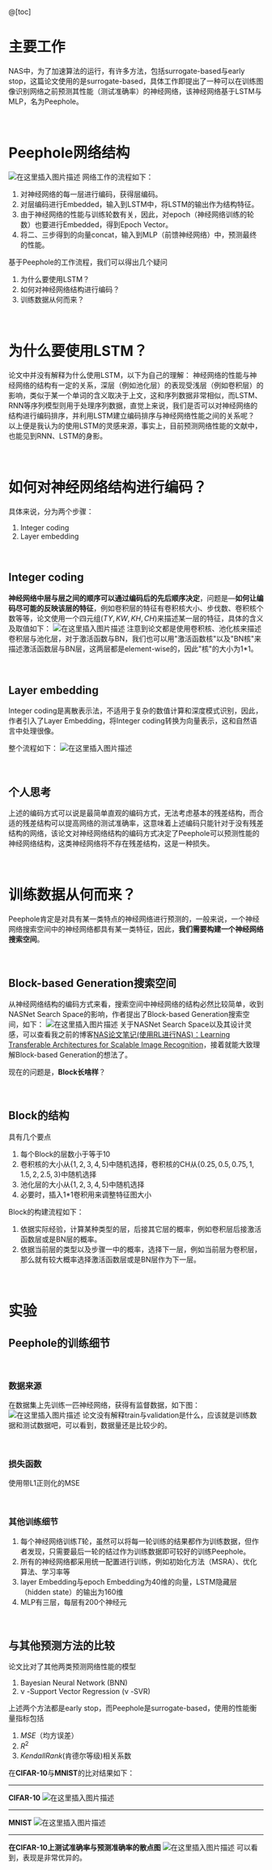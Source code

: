 ﻿@[toc]

# 主要工作
NAS中，为了加速算法的运行，有许多方法，包括surrogate-based与early stop，这篇论文使用的是surrogate-based，具体工作即提出了一种可以在训练图像识别网络之前预测其性能（测试准确率）的神经网络，该神经网络基于LSTM与MLP，名为Peephole。

<br>

# Peephole网络结构
![在这里插入图片描述](https://img-blog.csdnimg.cn/20191016143730226.png?x-oss-process=image/watermark,type_ZmFuZ3poZW5naGVpdGk,shadow_10,text_aHR0cHM6Ly9ibG9nLmNzZG4ubmV0L2RoYWl1ZGE=,size_16,color_FFFFFF,t_70)
网络工作的流程如下：

 1. 对神经网络的每一层进行编码，获得层编码。
 2. 对层编码进行Embedded，输入到LSTM中，将LSTM的输出作为结构特征。
 3. 由于神经网络的性能与训练轮数有关，因此，对epoch（神经网络训练的轮数）也要进行Embedded，得到Epoch Vector。
 4. 将二、三步得到的向量concat，输入到MLP（前馈神经网络）中，预测最终的性能。

基于Peephole的工作流程，我们可以得出几个疑问

 1. 为什么要使用LSTM？
 2. 如何对神经网络结构进行编码？
 3. 训练数据从何而来？

<br>

# 为什么要使用LSTM？
论文中并没有解释为什么使用LSTM，以下为自己的理解：
神经网络的性能与神经网络的结构有一定的关系，深层（例如池化层）的表现受浅层（例如卷积层）的影响，类似于某一个单词的含义取决于上文，这和序列数据非常相似，而LSTM、RNN等序列模型则用于处理序列数据，直觉上来说，我们是否可以对神经网络的结构进行编码排序，并利用LSTM建立编码排序与神经网络性能之间的关系呢？
以上便是我认为的使用LSTM的灵感来源，事实上，目前预测网络性能的文献中，也能见到RNN、LSTM的身影。

<br>

# 如何对神经网络结构进行编码？
具体来说，分为两个步骤：

 1. Integer coding
 2. Layer embedding

<br>

## Integer coding
**神经网络中层与层之间的顺序可以通过编码后的先后顺序决定**，问题是—**如何让编码尽可能的反映该层的特征**，例如卷积层的特征有卷积核大小、步伐数、卷积核个数等等，论文使用一个四元组$(TY,KW,KH,CH)$来描述某一层的特征，具体的含义及取值如下：
![在这里插入图片描述](https://img-blog.csdnimg.cn/20191016151609350.png?x-oss-process=image/watermark,type_ZmFuZ3poZW5naGVpdGk,shadow_10,text_aHR0cHM6Ly9ibG9nLmNzZG4ubmV0L2RoYWl1ZGE=,size_16,color_FFFFFF,t_70)
注意到论文都是使用卷积核、池化核来描述卷积层与池化层，对于激活函数与BN，我们也可以用"激活函数核"以及"BN核"来描述激活函数层与BN层，这两层都是element-wise的，因此"核"的大小为1*1。

<br>

## Layer embedding 
Integer coding是离散表示法，不适用于复杂的数值计算和深度模式识别，因此，作者引入了Layer Embedding，将Integer coding转换为向量表示，这和自然语言中处理很像。

整个流程如下：
![在这里插入图片描述](https://img-blog.csdnimg.cn/20191016155220457.png?x-oss-process=image/watermark,type_ZmFuZ3poZW5naGVpdGk,shadow_10,text_aHR0cHM6Ly9ibG9nLmNzZG4ubmV0L2RoYWl1ZGE=,size_16,color_FFFFFF,t_70)

 <br>
 
 ## 个人思考
 
上述的编码方式可以说是最简单直观的编码方式，无法考虑基本的残差结构，而合适的残差结构可以提高网络的测试准确率，这意味着上述编码只能针对于没有残差结构的网络，该论文对神经网络结构的编码方式决定了Peephole可以预测性能的神经网络结构，这类神经网络将不存在残差结构，这是一种损失。

<br>

# 训练数据从何而来？
Peephole肯定是对具有某一类特点的神经网络进行预测的，一般来说，一个神经网络搜索空间中的神经网络都具有某一类特征，因此，**我们需要构建一个神经网络搜索空间**。

<br>

## Block-based Generation搜索空间
从神经网络结构的编码方式来看，搜索空间中神经网络的结构必然比较简单，收到NASNet Search Space的影响，作者提出了Block-based Generation搜索空间，如下：
![在这里插入图片描述](https://img-blog.csdnimg.cn/20191016155524517.png?x-oss-process=image/watermark,type_ZmFuZ3poZW5naGVpdGk,shadow_10,text_aHR0cHM6Ly9ibG9nLmNzZG4ubmV0L2RoYWl1ZGE=,size_16,color_FFFFFF,t_70)
关于NASNet Search Space以及其设计灵感，可以查看我之前的博客[NAS论文笔记(使用RL进行NAS)：Learning Transferable Architectures for Scalable Image Recognition](https://blog.csdn.net/dhaiuda/article/details/94598175)，接着就能大致理解Block-based Generation的想法了。

现在的问题是，**Block长啥样**？

<br>

## Block的结构

具有几个要点

 1. 每个Block的层数小于等于10
 2. 卷积核的大小从$\{1,2,3,4,5\}$中随机选择，卷积核的CH从$\{0.25,0.5,0.75,1,1.5,2,2.5,3\}$中随机选择
 3. 池化层的大小从$\{1,2,3,4,5\}$中随机选择
 4. 必要时，插入1*1卷积用来调整特征图大小
 
 Block的构建流程如下：
 
 
 1. 依据实际经验，计算某种类型的层，后接其它层的概率，例如卷积层后接激活函数层或是BN层的概率。
 2. 依据当前层的类型以及步骤一中的概率，选择下一层，例如当前层为卷积层，那么就有较大概率选择激活函数层或是BN层作为下一层。

<br>

# 实验

## Peephole的训练细节
<br>

### 数据来源

在数据集上先训练一匹神经网络，获得有监督数据，如下图：
![在这里插入图片描述](https://img-blog.csdnimg.cn/2019101616211670.png?x-oss-process=image/watermark,type_ZmFuZ3poZW5naGVpdGk,shadow_10,text_aHR0cHM6Ly9ibG9nLmNzZG4ubmV0L2RoYWl1ZGE=,size_16,color_FFFFFF,t_70)
论文没有解释train与validation是什么，应该就是训练数据和测试数据吧，可以看到，数据量还是比较少的。

<br>

### 损失函数
使用带L1正则化的MSE

<br>

### 其他训练细节

 1. 每个神经网络训练$T$轮，虽然可以将每一轮训练的结果都作为训练数据，但作者发现，只需要最后一轮的结过作为训练数据即可较好的训练Peephole。
 2. 所有的神经网络都采用统一配置进行训练，例如初始化方法（MSRA）、优化算法、学习率等
 3. layer Embedding与epoch Embedding为40维的向量，LSTM隐藏层（hidden state）的输出为160维
 4. MLP有三层，每层有200个神经元

<br>

## 与其他预测方法的比较

论文比对了其他两类预测网络性能的模型

 1. Bayesian Neural Network (BNN)
 2. ν -Support Vector Regression (ν -SVR)

上述两个方法都是early stop，而Peephole是surrogate-based，使用的性能衡量指标包括

 1. $MSE$（均方误差）
 2. $R^2$
 3. $Kendall Rank$(肯德尔等级)相关系数

在**CIFAR-10**与**MNIST**的比对结果如下：

****
**CIFAR-10**
![在这里插入图片描述](https://img-blog.csdnimg.cn/2019101616351087.png?x-oss-process=image/watermark,type_ZmFuZ3poZW5naGVpdGk,shadow_10,text_aHR0cHM6Ly9ibG9nLmNzZG4ubmV0L2RoYWl1ZGE=,size_16,color_FFFFFF,t_70)
****
**MNIST**
![在这里插入图片描述](https://img-blog.csdnimg.cn/20191016163737472.png?x-oss-process=image/watermark,type_ZmFuZ3poZW5naGVpdGk,shadow_10,text_aHR0cHM6Ly9ibG9nLmNzZG4ubmV0L2RoYWl1ZGE=,size_16,color_FFFFFF,t_70)
****
**在CIFAR-10上测试准确率与预测准确率的散点图**
![在这里插入图片描述](https://img-blog.csdnimg.cn/20191016163903627.png?x-oss-process=image/watermark,type_ZmFuZ3poZW5naGVpdGk,shadow_10,text_aHR0cHM6Ly9ibG9nLmNzZG4ubmV0L2RoYWl1ZGE=,size_16,color_FFFFFF,t_70)
可以看到，表现是非常优异的。
 

